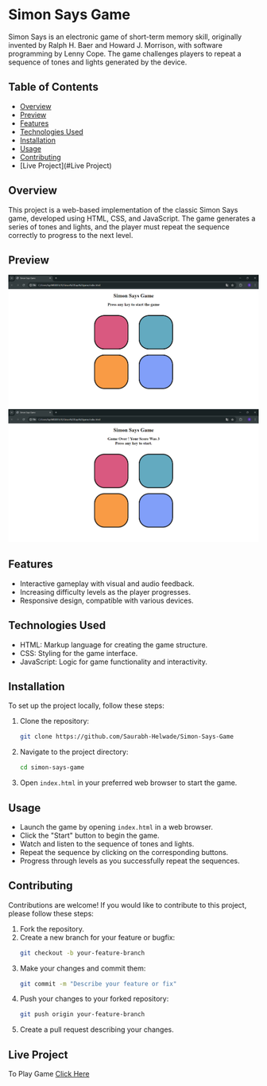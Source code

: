 # Simon Says Game

Simon Says is an electronic game of short-term memory skill, originally invented by Ralph H. Baer and Howard J. Morrison, with software programming by Lenny Cope. The game challenges players to repeat a sequence of tones and lights generated by the device.

## Table of Contents
- [Overview](#overview)
- [Preview](#preview)
- [Features](#features)
- [Technologies Used](#technologies-used)
- [Installation](#installation)
- [Usage](#usage)
- [Contributing](#contributing)
- [Live Project](#Live Project)
## Overview
This project is a web-based implementation of the classic Simon Says game, developed using HTML, CSS, and JavaScript. The game generates a series of tones and lights, and the player must repeat the sequence correctly to progress to the next level.

## Preview

![Preview](https://github.com/Saurabh-Helwade/Simon-Says-Game/blob/e0311af1b7a508865a8a7f920cb921923e3ecfe7/Screenshot%202024-07-30%20220857.png)
![Preview](https://github.com/Saurabh-Helwade/Simon-Says-Game/blob/e0311af1b7a508865a8a7f920cb921923e3ecfe7/Screenshot%202024-07-30%20220930.png)


## Features
- Interactive gameplay with visual and audio feedback.
- Increasing difficulty levels as the player progresses.
- Responsive design, compatible with various devices.

## Technologies Used
- HTML: Markup language for creating the game structure.
- CSS: Styling for the game interface.
- JavaScript: Logic for game functionality and interactivity.

## Installation
To set up the project locally, follow these steps:

1. Clone the repository:
    ```bash
    git clone https://github.com/Saurabh-Helwade/Simon-Says-Game
    ```

2. Navigate to the project directory:
    ```bash
    cd simon-says-game
    ```

3. Open `index.html` in your preferred web browser to start the game.

## Usage
- Launch the game by opening `index.html` in a web browser.
- Click the "Start" button to begin the game.
- Watch and listen to the sequence of tones and lights.
- Repeat the sequence by clicking on the corresponding buttons.
- Progress through levels as you successfully repeat the sequences.

## Contributing
Contributions are welcome! If you would like to contribute to this project, please follow these steps:

1. Fork the repository.
2. Create a new branch for your feature or bugfix:
    ```bash
    git checkout -b your-feature-branch
    ```
3. Make your changes and commit them:
    ```bash
    git commit -m "Describe your feature or fix"
    ```
4. Push your changes to your forked repository:
    ```bash
    git push origin your-feature-branch
    ```
5. Create a pull request describing your changes.

## Live Project 
To Play Game [Click Here](https://saurabh-helwade.github.io/Simon-Says-Game/)
